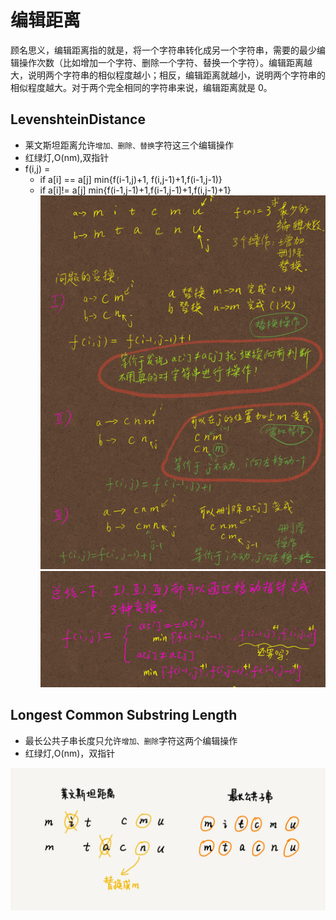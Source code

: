 # 编辑距离

顾名思义，编辑距离指的就是，将一个字符串转化成另一个字符串，需要的最少编辑操作次数（比如增加一个字符、删除一个字符、替换一个字符）。编辑距离越大，说明两个字符串的相似程度越小；相反，编辑距离就越小，说明两个字符串的相似程度越大。对于两个完全相同的字符串来说，编辑距离就是
0。

## LevenshteinDistance

- 莱文斯坦距离允许`增加、删除、替换`字符这三个编辑操作
- 红绿灯,O(nm),双指针
- f(i,j) =
    - if a[i] == a[j] min{f(i-1,j)+1, f(i,j-1)+1,f(i-1,j-1)}
    - if a[i]!= a[j] min{f(i-1,j-1)+1,f(i-1,j-1)+1,f(i,j-1)+1}
![img_1.png](img_1.png)
![img_2.png](img_2.png)


## Longest Common Substring Length

- 最长公共子串长度只允许`增加、删除`字符这两个编辑操作
- 红绿灯,O(nm)，双指针

![img.png](img.png)
